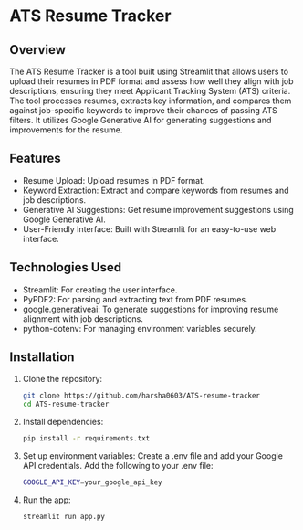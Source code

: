 # ATS Resume Tracker

## Overview
The ATS Resume Tracker is a tool built using Streamlit that allows users to upload their resumes in PDF format and assess how well they align with job descriptions, ensuring they meet Applicant Tracking System (ATS) criteria. The tool processes resumes, extracts key information, and compares them against job-specific keywords to improve their chances of passing ATS filters. It utilizes Google Generative AI for generating suggestions and improvements for the resume.

## Features
- Resume Upload: Upload resumes in PDF format.
- Keyword Extraction: Extract and compare keywords from resumes and job descriptions.
- Generative AI Suggestions: Get resume improvement suggestions using Google Generative AI.
- User-Friendly Interface: Built with Streamlit for an easy-to-use web interface.
## Technologies Used
- Streamlit: For creating the user interface.
- PyPDF2: For parsing and extracting text from PDF resumes.
- google.generativeai: To generate suggestions for improving resume alignment with job descriptions.
- python-dotenv: For managing environment variables securely.
## Installation
1. Clone the repository:
   ``` bash
   git clone https://github.com/harsha0603/ATS-resume-tracker
   cd ATS-resume-tracker
   ```
2. Install dependencies:
   ``` bash
   pip install -r requirements.txt
   ```
3. Set up environment variables:
   Create a .env file and add your Google API credentials.
   Add the following to your .env file:
   ``` bash
   GOOGLE_API_KEY=your_google_api_key
   ```
4. Run the app:
   ``` bash
   streamlit run app.py
   ``` 
